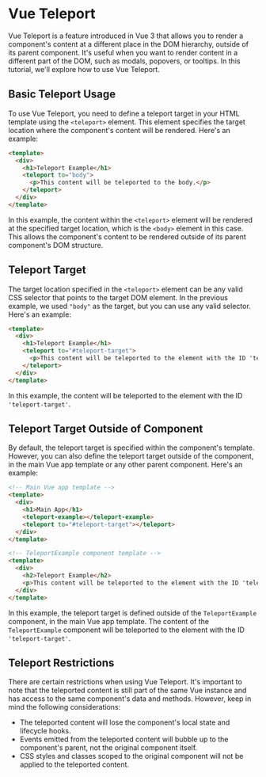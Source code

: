 # Vue Teleport

Vue Teleport is a feature introduced in Vue 3 that allows you to render a component's content at a different place in the DOM hierarchy, outside of its parent component. It's useful when you want to render content in a different part of the DOM, such as modals, popovers, or tooltips. In this tutorial, we'll explore how to use Vue Teleport.

## Basic Teleport Usage

To use Vue Teleport, you need to define a teleport target in your HTML template using the `<teleport>` element. This element specifies the target location where the component's content will be rendered. Here's an example:

```html
<template>
  <div>
    <h1>Teleport Example</h1>
    <teleport to="body">
      <p>This content will be teleported to the body.</p>
    </teleport>
  </div>
</template>
```

In this example, the content within the `<teleport>` element will be rendered at the specified target location, which is the `<body>` element in this case. This allows the component's content to be rendered outside of its parent component's DOM structure.

## Teleport Target

The target location specified in the `<teleport>` element can be any valid CSS selector that points to the target DOM element. In the previous example, we used `"body"` as the target, but you can use any valid selector. Here's an example:

```html
<template>
  <div>
    <h1>Teleport Example</h1>
    <teleport to="#teleport-target">
      <p>This content will be teleported to the element with the ID 'teleport-target'.</p>
    </teleport>
  </div>
</template>
```

In this example, the content will be teleported to the element with the ID `'teleport-target'`.

## Teleport Target Outside of Component

By default, the teleport target is specified within the component's template. However, you can also define the teleport target outside of the component, in the main Vue app template or any other parent component. Here's an example:

```html
<!-- Main Vue app template -->
<template>
  <div>
    <h1>Main App</h1>
    <teleport-example></teleport-example>
    <teleport to="#teleport-target"></teleport>
  </div>
</template>

<!-- TeleportExample component template -->
<template>
  <div>
    <h2>Teleport Example</h2>
    <p>This content will be teleported to the element with the ID 'teleport-target'.</p>
  </div>
</template>
```

In this example, the teleport target is defined outside of the `TeleportExample` component, in the main Vue app template. The content of the `TeleportExample` component will be teleported to the element with the ID `'teleport-target'`.

## Teleport Restrictions

There are certain restrictions when using Vue Teleport. It's important to note that the teleported content is still part of the same Vue instance and has access to the same component's data and methods. However, keep in mind the following considerations:

- The teleported content will lose the component's local state and lifecycle hooks.
- Events emitted from the teleported content will bubble up to the component's parent, not the original component itself.
- CSS styles and classes scoped to the original component will not be applied to the teleported content.



